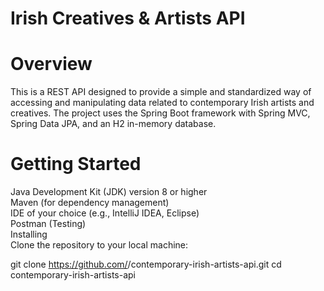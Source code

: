 # Irish Creatives & Artists API

# Overview
This is a REST API designed to provide a simple and standardized way of accessing and manipulating data related to contemporary Irish artists and creatives. The project uses the Spring Boot framework with Spring MVC, Spring Data JPA, and an H2 in-memory database.

# Getting Started
Java Development Kit (JDK) version 8 or higher  
Maven (for dependency management)  
IDE of your choice (e.g., IntelliJ IDEA, Eclipse)  
Postman (Testing)    
Installing  
Clone the repository to your local machine:  

git clone https://github.com/<sheeehy>/contemporary-irish-artists-api.git
cd contemporary-irish-artists-api


